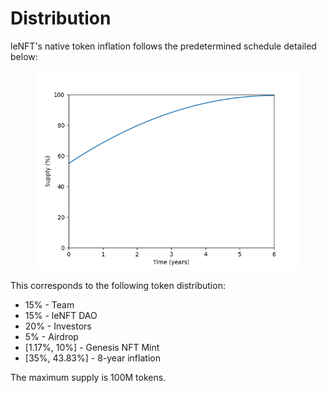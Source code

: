 # Distribution

leNFT's native token inflation follows the predetermined schedule detailed below:

<figure><img src="../.gitbook/assets/distribution.png" alt=""><figcaption></figcaption></figure>

This corresponds to the following token distribution:

* 15% - Team
* 15% - leNFT DAO
* 20% - Investors
* 5% - Airdrop
* \[1.17%, 10%] - Genesis NFT Mint
* \[35%, 43.83%] - 8-year inflation

The maximum supply is 100M tokens.

